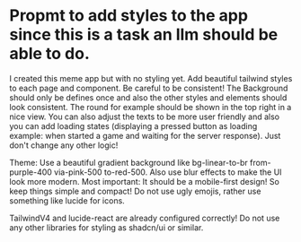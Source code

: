 # Propmt to add styles to the app since this is a task an llm should be able to do.

I created this meme app but with no styling yet.
Add beautiful tailwind styles to each page and component.
Be careful to be consistent! The Background should only be defines once and also the other styles and elements should look consistent.
The round for example should be shown in the top right in a nice view.
You can also adjust the texts to be more user friendly and also you can add loading states (displaying a pressed button as loading example: when started a game and waiting for the server response).
Just don't change any other logic!

Theme: Use a beautiful gradient background like bg-linear-to-br from-purple-400 via-pink-500 to-red-500. Also use blur effects to make the UI look more modern.
Most important: It should be a mobile-first design! So keep things simple and compact! Do not use ugly emojis, rather use something like lucide for icons.

TailwindV4 and lucide-react are already configured correctly! Do not use any other libraries for styling as shadcn/ui or similar.


